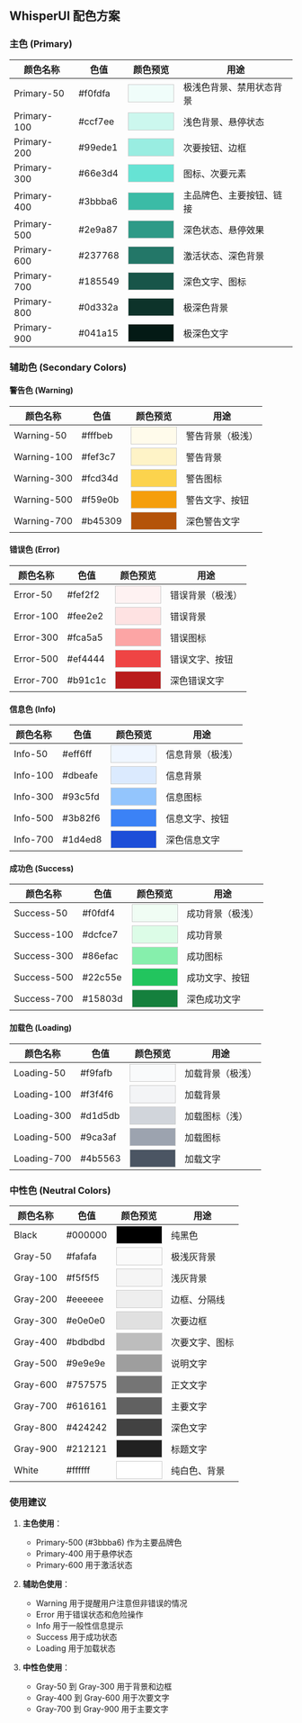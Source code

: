 ## WhisperUI 配色方案

### 主色 (Primary) 

| 颜色名称 | 色值 | 颜色预览 | 用途 |
|---------|------|---------|------|
| Primary-50 | #f0fdfa | <div style="width:80px;height:30px;background-color:#f0fdfa;border:1px solid #ccc"></div> | 极浅色背景、禁用状态背景 |
| Primary-100 | #ccf7ee | <div style="width:80px;height:30px;background-color:#ccf7ee;border:1px solid #ccc"></div> | 浅色背景、悬停状态 |
| Primary-200 | #99ede1 | <div style="width:80px;height:30px;background-color:#99ede1;border:1px solid #ccc"></div> | 次要按钮、边框 |
| Primary-300 | #66e3d4 | <div style="width:80px;height:30px;background-color:#66e3d4;border:1px solid #ccc"></div> | 图标、次要元素 |
| Primary-400 | #3bbba6 | <div style="width:80px;height:30px;background-color:#3bbba6;border:1px solid #ccc"></div> | 主品牌色、主要按钮、链接 |
| Primary-500 | #2e9a87 | <div style="width:80px;height:30px;background-color:#2e9a87;border:1px solid #ccc"></div> | 深色状态、悬停效果 |
| Primary-600 | #237768 | <div style="width:80px;height:30px;background-color:#237768;border:1px solid #ccc"></div> | 激活状态、深色背景 |
| Primary-700 | #185549 | <div style="width:80px;height:30px;background-color:#185549;border:1px solid #ccc"></div> | 深色文字、图标 |
| Primary-800 | #0d332a | <div style="width:80px;height:30px;background-color:#0d332a;border:1px solid #ccc"></div> | 极深色背景 |
| Primary-900 | #041a15 | <div style="width:80px;height:30px;background-color:#041a15;border:1px solid #ccc"></div> | 极深色文字 |

### 辅助色 (Secondary Colors)

#### 警告色 (Warning)
| 颜色名称 | 色值 | 颜色预览 | 用途 |
|---------|------|---------|------|
| Warning-50 | #fffbeb | <div style="width:80px;height:30px;background-color:#fffbeb;border:1px solid #ccc"></div> | 警告背景（极浅） |
| Warning-100 | #fef3c7 | <div style="width:80px;height:30px;background-color:#fef3c7;border:1px solid #ccc"></div> | 警告背景 |
| Warning-300 | #fcd34d | <div style="width:80px;height:30px;background-color:#fcd34d;border:1px solid #ccc"></div> | 警告图标 |
| Warning-500 | #f59e0b | <div style="width:80px;height:30px;background-color:#f59e0b;border:1px solid #ccc"></div> | 警告文字、按钮 |
| Warning-700 | #b45309 | <div style="width:80px;height:30px;background-color:#b45309;border:1px solid #ccc"></div> | 深色警告文字 |

#### 错误色 (Error)
| 颜色名称 | 色值 | 颜色预览 | 用途 |
|---------|------|---------|------|
| Error-50 | #fef2f2 | <div style="width:80px;height:30px;background-color:#fef2f2;border:1px solid #ccc"></div> | 错误背景（极浅） |
| Error-100 | #fee2e2 | <div style="width:80px;height:30px;background-color:#fee2e2;border:1px solid #ccc"></div> | 错误背景 |
| Error-300 | #fca5a5 | <div style="width:80px;height:30px;background-color:#fca5a5;border:1px solid #ccc"></div> | 错误图标 |
| Error-500 | #ef4444 | <div style="width:80px;height:30px;background-color:#ef4444;border:1px solid #ccc"></div> | 错误文字、按钮 |
| Error-700 | #b91c1c | <div style="width:80px;height:30px;background-color:#b91c1c;border:1px solid #ccc"></div> | 深色错误文字 |

#### 信息色 (Info)
| 颜色名称 | 色值 | 颜色预览 | 用途 |
|---------|------|---------|------|
| Info-50 | #eff6ff | <div style="width:80px;height:30px;background-color:#eff6ff;border:1px solid #ccc"></div> | 信息背景（极浅） |
| Info-100 | #dbeafe | <div style="width:80px;height:30px;background-color:#dbeafe;border:1px solid #ccc"></div> | 信息背景 |
| Info-300 | #93c5fd | <div style="width:80px;height:30px;background-color:#93c5fd;border:1px solid #ccc"></div> | 信息图标 |
| Info-500 | #3b82f6 | <div style="width:80px;height:30px;background-color:#3b82f6;border:1px solid #ccc"></div> | 信息文字、按钮 |
| Info-700 | #1d4ed8 | <div style="width:80px;height:30px;background-color:#1d4ed8;border:1px solid #ccc"></div> | 深色信息文字 |

#### 成功色 (Success)
| 颜色名称 | 色值 | 颜色预览 | 用途 |
|---------|------|---------|------|
| Success-50 | #f0fdf4 | <div style="width:80px;height:30px;background-color:#f0fdf4;border:1px solid #ccc"></div> | 成功背景（极浅） |
| Success-100 | #dcfce7 | <div style="width:80px;height:30px;background-color:#dcfce7;border:1px solid #ccc"></div> | 成功背景 |
| Success-300 | #86efac | <div style="width:80px;height:30px;background-color:#86efac;border:1px solid #ccc"></div> | 成功图标 |
| Success-500 | #22c55e | <div style="width:80px;height:30px;background-color:#22c55e;border:1px solid #ccc"></div> | 成功文字、按钮 |
| Success-700 | #15803d | <div style="width:80px;height:30px;background-color:#15803d;border:1px solid #ccc"></div> | 深色成功文字 |

#### 加载色 (Loading)
| 颜色名称 | 色值 | 颜色预览 | 用途 |
|---------|------|---------|------|
| Loading-50 | #f9fafb | <div style="width:80px;height:30px;background-color:#f9fafb;border:1px solid #ccc"></div> | 加载背景（极浅） |
| Loading-100 | #f3f4f6 | <div style="width:80px;height:30px;background-color:#f3f4f6;border:1px solid #ccc"></div> | 加载背景 |
| Loading-300 | #d1d5db | <div style="width:80px;height:30px;background-color:#d1d5db;border:1px solid #ccc"></div> | 加载图标（浅） |
| Loading-500 | #9ca3af | <div style="width:80px;height:30px;background-color:#9ca3af;border:1px solid #ccc"></div> | 加载图标 |
| Loading-700 | #4b5563 | <div style="width:80px;height:30px;background-color:#4b5563;border:1px solid #ccc"></div> | 加载文字 |

### 中性色 (Neutral Colors)

| 颜色名称 | 色值 | 颜色预览 | 用途 |
|---------|------|---------|------|
| Black | #000000 | <div style="width:80px;height:30px;background-color:#000000;border:1px solid #ccc"></div> | 纯黑色 |
| Gray-50 | #fafafa | <div style="width:80px;height:30px;background-color:#fafafa;border:1px solid #ccc"></div> | 极浅灰背景 |
| Gray-100 | #f5f5f5 | <div style="width:80px;height:30px;background-color:#f5f5f5;border:1px solid #ccc"></div> | 浅灰背景 |
| Gray-200 | #eeeeee | <div style="width:80px;height:30px;background-color:#eeeeee;border:1px solid #ccc"></div> | 边框、分隔线 |
| Gray-300 | #e0e0e0 | <div style="width:80px;height:30px;background-color:#e0e0e0;border:1px solid #ccc"></div> | 次要边框 |
| Gray-400 | #bdbdbd | <div style="width:80px;height:30px;background-color:#bdbdbd;border:1px solid #ccc"></div> | 次要文字、图标 |
| Gray-500 | #9e9e9e | <div style="width:80px;height:30px;background-color:#9e9e9e;border:1px solid #ccc"></div> | 说明文字 |
| Gray-600 | #757575 | <div style="width:80px;height:30px;background-color:#757575;border:1px solid #ccc"></div> | 正文文字 |
| Gray-700 | #616161 | <div style="width:80px;height:30px;background-color:#616161;border:1px solid #ccc"></div> | 主要文字 |
| Gray-800 | #424242 | <div style="width:80px;height:30px;background-color:#424242;border:1px solid #ccc"></div> | 深色文字 |
| Gray-900 | #212121 | <div style="width:80px;height:30px;background-color:#212121;border:1px solid #ccc"></div> | 标题文字 |
| White | #ffffff | <div style="width:80px;height:30px;background-color:#ffffff;border:1px solid #ccc"></div> | 纯白色、背景 |

### 使用建议

1. **主色使用**：
   - Primary-500 (#3bbba6) 作为主要品牌色
   - Primary-400 用于悬停状态
   - Primary-600 用于激活状态

2. **辅助色使用**：
   - Warning 用于提醒用户注意但非错误的情况
   - Error 用于错误状态和危险操作
   - Info 用于一般性信息提示
   - Success 用于成功状态
   - Loading 用于加载状态

3. **中性色使用**：
   - Gray-50 到 Gray-300 用于背景和边框
   - Gray-400 到 Gray-600 用于次要文字
   - Gray-700 到 Gray-900 用于主要文字